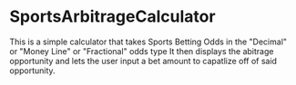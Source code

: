 # SportsArbitrageCalculator

This is a simple calculator that takes Sports Betting Odds in the "Decimal" or "Money Line" or "Fractional" odds type
It then displays the abitrage opportunity and lets the user input a bet amount to capatlize off of said opportunity.
